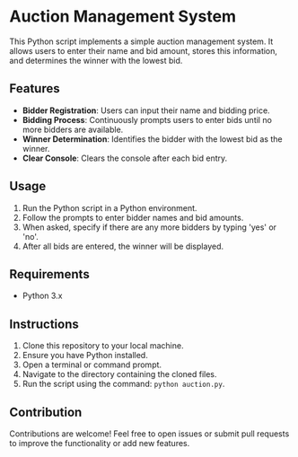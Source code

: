 # Auction Management System

This Python script implements a simple auction management system. It allows users to enter their name and bid amount, stores this information, and determines the winner with the lowest bid.

## Features

- **Bidder Registration**: Users can input their name and bidding price.
- **Bidding Process**: Continuously prompts users to enter bids until no more bidders are available.
- **Winner Determination**: Identifies the bidder with the lowest bid as the winner.
- **Clear Console**: Clears the console after each bid entry.

## Usage

1. Run the Python script in a Python environment.
2. Follow the prompts to enter bidder names and bid amounts.
3. When asked, specify if there are any more bidders by typing 'yes' or 'no'.
4. After all bids are entered, the winner will be displayed.

## Requirements

- Python 3.x

## Instructions

1. Clone this repository to your local machine.
2. Ensure you have Python installed.
3. Open a terminal or command prompt.
4. Navigate to the directory containing the cloned files.
5. Run the script using the command: `python auction.py`.

## Contribution

Contributions are welcome! Feel free to open issues or submit pull requests to improve the functionality or add new features.

